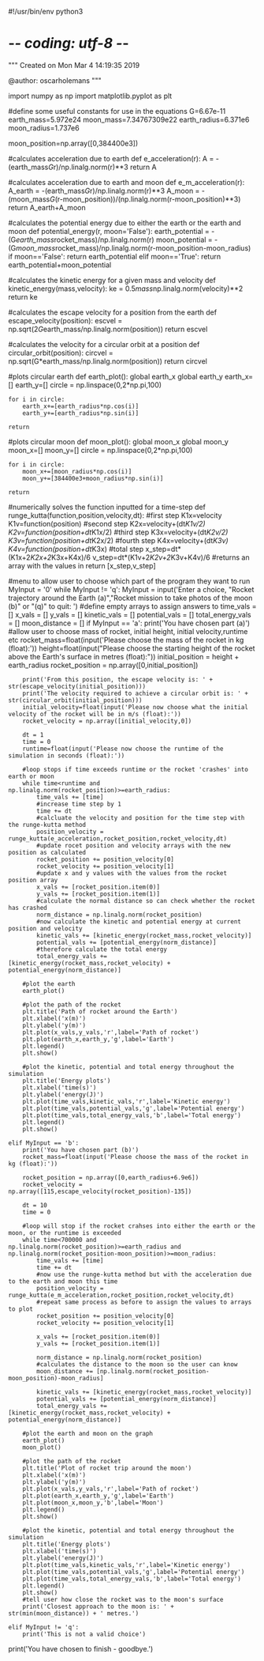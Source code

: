 #!/usr/bin/env python3
# -*- coding: utf-8 -*-
"""
Created on Mon Mar  4 14:19:35 2019

@author: oscarholemans
"""

import numpy as np
import matplotlib.pyplot as plt

#define some useful constants for use in the equations
G=6.67e-11
earth_mass=5.972e24
moon_mass=7.34767309e22
earth_radius=6.371e6
moon_radius=1.737e6

moon_position=np.array([0,384400e3])

#calculates acceleration due to earth
def e_acceleration(r):
    A = -(earth_mass*G*r)/np.linalg.norm(r)**3
    return A

#calculates acceleration due to earth and moon
def e_m_acceleration(r):
    A_earth = -(earth_mass*G*r)/np.linalg.norm(r)**3
    A_moon = -(moon_mass*G*(r-moon_position))/(np.linalg.norm(r-moon_position)**3)
    return A_earth+A_moon

#calculates the potential energy due to either the earth or the earth and moon
def potential_energy(r, moon='False'):
    earth_potential = -(G*earth_mass*rocket_mass)/np.linalg.norm(r)
    moon_potential = -(G*moon_mass*rocket_mass)/np.linalg.norm(r-moon_position-moon_radius)
    if moon=='False':
        return earth_potential
    elif moon=='True':
        return earth_potential+moon_potential
    
#calculates the kinetic energy for a given mass and velocity
def kinetic_energy(mass,velocity):
    ke = 0.5*mass*np.linalg.norm(velocity)**2
    return ke

#calculates the escape velocity for a position from the earth
def escape_velocity(position):
    escvel = np.sqrt(2*G*earth_mass/np.linalg.norm(position))
    return escvel

#calculates the velocity for a circular orbit at a position
def circular_orbit(position):
    circvel = np.sqrt(G*earth_mass/np.linalg.norm(position)) 
    return circvel

#plots circular earth
def earth_plot():
    global earth_x
    global earth_y
    earth_x=[]
    earth_y=[]
    circle = np.linspace(0,2*np.pi,100)
    
    for i in circle:
        earth_x+=[earth_radius*np.cos(i)]
        earth_y+=[earth_radius*np.sin(i)]
        
    return

#plots circular moon
def moon_plot():
    global moon_x
    global moon_y
    moon_x=[]
    moon_y=[]
    circle = np.linspace(0,2*np.pi,100)
    
    for i in circle:
        moon_x+=[moon_radius*np.cos(i)]
        moon_y+=[384400e3+moon_radius*np.sin(i)]
        
    return

#numerically solves the function inputted for a time-step
def runge_kutta(function,position,velocity,dt):
    #first step
    K1x=velocity
    K1v=function(position)
    #second step
    K2x=velocity+(dt*K1v/2)
    K2v=function(position+dt*K1x/2)
    #third step
    K3x=velocity+(dt*K2v/2)
    K3v=function(position+dt*K2x/2)
    #fourth step
    K4x=velocity+(dt*K3v)
    K4v=function(position+dt*K3x)
    #total step
    x_step=dt*(K1x+2*K2x+2*K3x+K4x)/6
    v_step=dt*(K1v+2*K2v+2*K3v+K4v)/6
    #returns an array with the values in
    return [x_step,v_step]


#menu to allow user to choose which part of the program they want to run
MyInput = '0'
while MyInput != 'q':
    MyInput = input('Enter a choice, "Rocket trajectory around the Earth (a)","Rocket mission to take photos of the moon (b)" or "(q)" to quit: ')
    #define empty arrays to assign answers to
    time_vals = []
    x_vals = []
    y_vals = []
    kinetic_vals = []
    potential_vals = []
    total_energy_vals = []
    moon_distance = []
    if MyInput == 'a':
        print('You have chosen part (a)')
        #allow user to choose mass of rocket, initial height, initial velocity,runtime etc
        rocket_mass=float(input('Please choose the mass of the rocket in kg (float):'))
        height=float(input("Please choose the starting height of the rocket above the Earth's surface in metres (float):"))
        initial_position = height + earth_radius
        rocket_position = np.array([0,initial_position])
        
        print('From this position, the escape velocity is: ' + str(escape_velocity(initial_position)))
        print('The velocity required to achieve a circular orbit is: ' + str(circular_orbit(initial_position)))
        initial_velocity=float(input('Please now choose what the initial velocity of the rocket will be in m/s (float):'))
        rocket_velocity = np.array([initial_velocity,0])
        
        dt = 1
        time = 0
        runtime=float(input('Please now choose the runtime of the simulation in seconds (float):'))
        
        #loop stops if time exceeds runtime or the rocket 'crashes' into earth or moon
        while time<runtime and np.linalg.norm(rocket_position)>=earth_radius:
            time_vals += [time]
            #increase time step by 1
            time += dt
            #calcluate the velocity and position for the time step with the runge-kutta method 
            position_velocity = runge_kutta(e_acceleration,rocket_position,rocket_velocity,dt)
            #update rocet position and velocity arrays with the new position as calculated
            rocket_position += position_velocity[0]
            rocket_velocity += position_velocity[1]
            #update x and y values with the values from the rocket position array
            x_vals += [rocket_position.item(0)]
            y_vals += [rocket_position.item(1)]
            #calculate the normal distance so can check whether the rocket has crashed
            norm_distance = np.linalg.norm(rocket_position)
            #now calculate the kinetic and potential energy at current position and velocity
            kinetic_vals += [kinetic_energy(rocket_mass,rocket_velocity)]
            potential_vals += [potential_energy(norm_distance)]
            #therefore calculate the total energy 
            total_energy_vals += [kinetic_energy(rocket_mass,rocket_velocity) + potential_energy(norm_distance)]
        
        #plot the earth
        earth_plot()
        
        #plot the path of the rocket
        plt.title('Path of rocket around the Earth')
        plt.xlabel('x(m)')
        plt.ylabel('y(m)')
        plt.plot(x_vals,y_vals,'r',label='Path of rocket')
        plt.plot(earth_x,earth_y,'g',label='Earth')
        plt.legend()
        plt.show()
        
        #plot the kinetic, potential and total energy throughout the simulation
        plt.title('Energy plots')
        plt.xlabel('time(s)')
        plt.ylabel('energy(J)')
        plt.plot(time_vals,kinetic_vals,'r',label='Kinetic energy')
        plt.plot(time_vals,potential_vals,'g',label='Potential energy')
        plt.plot(time_vals,total_energy_vals,'b',label='Total energy')
        plt.legend()
        plt.show()
    
    elif MyInput == 'b':
        print('You have chosen part (b)')
        rocket_mass=float(input('Please choose the mass of the rocket in kg (float):'))
    
        rocket_position = np.array([0,earth_radius+6.9e6])
        rocket_velocity = np.array([115,escape_velocity(rocket_position)-135])
         
        dt = 10
        time = 0
        
        #loop will stop if the rocket crahses into either the earth or the moon, or the runtime is exceeded
        while time<700000 and np.linalg.norm(rocket_position)>=earth_radius and np.linalg.norm(rocket_position-moon_position)>=moon_radius:
            time_vals += [time]
            time += dt
            #now use the runge-kutta method but with the acceleration due to the earth and moon this time
            position_velocity = runge_kutta(e_m_acceleration,rocket_position,rocket_velocity,dt)
            #repeat same process as before to assign the values to arrays to plot
            rocket_position += position_velocity[0]
            rocket_velocity += position_velocity[1]
            
            x_vals += [rocket_position.item(0)]
            y_vals += [rocket_position.item(1)]
            
            norm_distance = np.linalg.norm(rocket_position)
            #calculates the distance to the moon so the user can know
            moon_distance += [np.linalg.norm(rocket_position-moon_position)-moon_radius]
            
            kinetic_vals += [kinetic_energy(rocket_mass,rocket_velocity)]
            potential_vals += [potential_energy(norm_distance)]
            total_energy_vals += [kinetic_energy(rocket_mass,rocket_velocity) + potential_energy(norm_distance)]
        
        #plot the earth and moon on the graph
        earth_plot()
        moon_plot()
        
        #plot the path of the rocket
        plt.title('Plot of rocket trip around the moon')
        plt.xlabel('x(m)')
        plt.ylabel('y(m)')
        plt.plot(x_vals,y_vals,'r',label='Path of rocket')
        plt.plot(earth_x,earth_y,'g',label='Earth')
        plt.plot(moon_x,moon_y,'b',label='Moon')
        plt.legend()
        plt.show()
        
        #plot the kinetic, potential and total energy throughout the simulation
        plt.title('Energy plots')
        plt.xlabel('time(s)')
        plt.ylabel('energy(J)')
        plt.plot(time_vals,kinetic_vals,'r',label='Kinetic energy')
        plt.plot(time_vals,potential_vals,'g',label='Potential energy')
        plt.plot(time_vals,total_energy_vals,'b',label='Total energy')
        plt.legend()
        plt.show()
        #tell user how close the rocket was to the moon's surface
        print('Closest approach to the moon is: ' + str(min(moon_distance)) + ' metres.')
    
    elif MyInput != 'q':
        print('This is not a valid choice')
    
print('You have chosen to finish - goodbye.')
